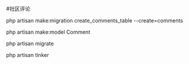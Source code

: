 #社区评论

php artisan make:migration create_comments_table --create=comments

php artisan make:model Comment

php artisan migrate

php artisan tinker
